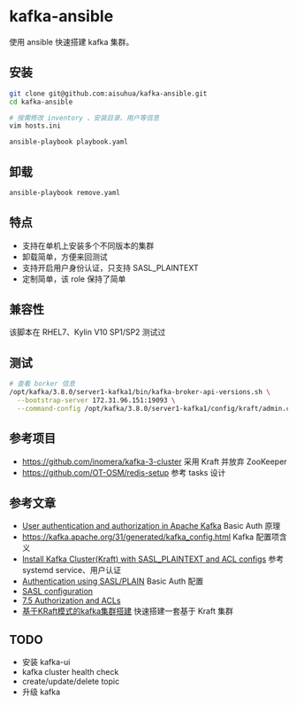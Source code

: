 # kafka-ansible

使用 ansible 快速搭建 kafka 集群。

## 安装

```sh
git clone git@github.com:aisuhua/kafka-ansible.git
cd kafka-ansible

# 按需修改 inventory 、安装目录、用户等信息
vim hosts.ini

ansible-playbook playbook.yaml
```

## 卸载

```sh
ansible-playbook remove.yaml
```

## 特点

- 支持在单机上安装多个不同版本的集群
- 卸载简单，方便来回测试
- 支持开启用户身份认证，只支持 SASL_PLAINTEXT
- 定制简单，该 role 保持了简单

## 兼容性

该脚本在 RHEL7、Kylin V10 SP1/SP2 测试过

## 测试

```sh
# 查看 borker 信息
/opt/kafka/3.8.0/server1-kafka1/bin/kafka-broker-api-versions.sh \
  --bootstrap-server 172.31.96.151:19093 \
  --command-config /opt/kafka/3.8.0/server1-kafka1/config/kraft/admin.conf | grep rack
```

## 参考项目

- https://github.com/inomera/kafka-3-cluster 采用 Kraft 并放弃 ZooKeeper
- https://github.com/OT-OSM/redis-setup 参考 tasks 设计

## 参考文章

- [User authentication and authorization in Apache Kafka](https://developer.ibm.com/tutorials/kafka-authn-authz/) Basic Auth 原理
- https://kafka.apache.org/31/generated/kafka_config.html Kafka 配置项含义
- [Install Kafka Cluster(Kraft) with SASL_PLAINTEXT and ACL configs](https://medium.com/@azsecured/install-kafka-cluster-kraft-with-sasl-plaintext-and-acl-configs-ae01a1e0040d) 参考 systemd service、用户认证
- [Authentication using SASL/PLAIN](https://kafka.apache.org/documentation/#security_sasl_plain_brokerconfig) Basic Auth 配置
- [SASL configuration](https://kafka.apache.org/documentation/#security_sasl_brokerconfig)
- [7.5 Authorization and ACLs](https://kafka.apache.org/documentation/#security_authz)
- [基于KRaft模式的kafka集群搭建](https://wiki.sqlfans.cn/linux/kafka-cluster-setup.html) 快速搭建一套基于 Kraft 集群

## TODO

- 安装 kafka-ui
- kafka cluster health check
- create/update/delete topic
- 升级 kafka
